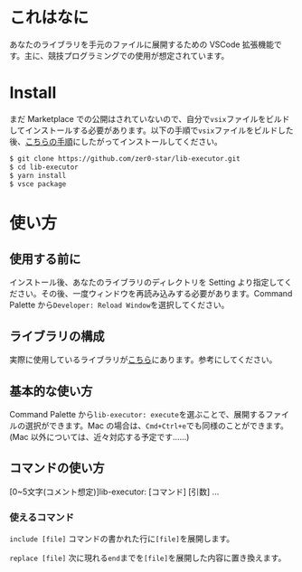 # これはなに
あなたのライブラリを手元のファイルに展開するための VSCode 拡張機能です。主に、競技プログラミングでの使用が想定されています。

# Install
まだ Marketplace での公開はされていないので、自分で`vsix`ファイルをビルドしてインストールする必要があります。以下の手順で`vsix`ファイルをビルドした後、[こちらの手順](https://code.visualstudio.com/docs/editor/extension-gallery#_install-from-a-vsix)にしたがってインストールしてください。

```sh
$ git clone https://github.com/zer0-star/lib-executor.git
$ cd lib-executor
$ yarn install
$ vsce package
```

# 使い方
## 使用する前に
インストール後、あなたのライブラリのディレクトリを Setting より指定してください。その後、一度ウィンドウを再読み込みする必要があります。Command Palette から`Developer: Reload Window`を選択してください。

## ライブラリの構成
実際に使用しているライブラリが[こちら](https://github.com/zer0-star/library/)にあります。参考にしてください。

## 基本的な使い方
Command Palette から`lib-executor: execute`を選ぶことで、展開するファイルの選択ができます。Mac の場合は、`Cmd+Ctrl+e`でも同様のことができます。(Mac 以外については、近々対応する予定です……)

## コマンドの使い方
\[0~5文字(コメント想定)\]lib-executor: \[コマンド\] \[引数\] ...

### 使えるコマンド
`include [file]`
コマンドの書かれた行に`[file]`を展開します。

`replace [file]`
次に現れる`end`までを`[file]`を展開した内容に置き換えます。

